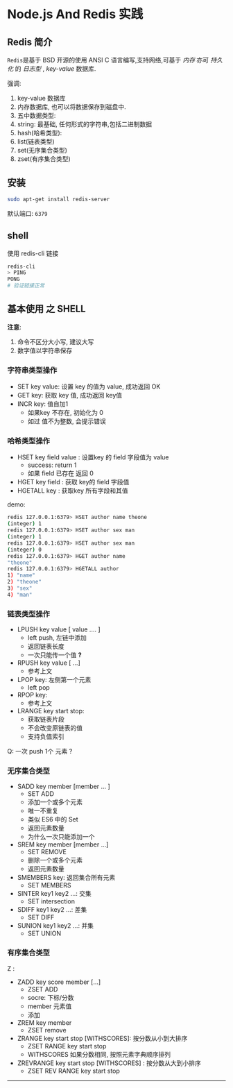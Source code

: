 # Node.js And Redis 实践

## Redis 简介

`Redis`是基于 BSD 开源的使用 ANSI C 语言编写,支持网络,可基于 _内存_ 亦可 _持久化_ 的 _日志型_ ,  _key-value_ 数据库.


强调:  
1. key-value 数据库
2. 内存数据库, 也可以将数据保存到磁盘中.
3. 五中数据类型:
  1. string: 最基础, 任何形式的字符串,包括二进制数据
  2. hash(哈希类型):
  3. list(链表类型)
  4. set(无序集合类型)
  5. zset(有序集合类型)


## 安装

```bash
sudo apt-get install redis-server
```

默认端口: `6379`

## shell

使用 redis-cli 链接

```bash
redis-cli
> PING
PONG
# 验证链接正常
```


## 基本使用 之 SHELL

__注意__:

1. 命令不区分大小写, 建议大写
2. 数字值以字符串保存


### 字符串类型操作

- SET key value: 设置 key 的值为 value, 成功返回 OK
- GET key: 获取 key 值, 成功返回 key值
- INCR key: 值自加1
  - 如果key 不存在, 初始化为 0
  - 如过 值不为整数, 会提示错误

### 哈希类型操作

- HSET key field value : 设置key 的 field 字段值为 value
  - success: return 1
  - 如果 field 已存在 返回 0
- HGET key field : 获取 key的 field 字段值
- HGETALL key : 获取key 所有字段和其值

demo:  
```bash
redis 127.0.0.1:6379> HSET author name theone
(integer) 1
redis 127.0.0.1:6379> HSET author sex man
(integer) 1
redis 127.0.0.1:6379> HSET author sex man
(integer) 0
redis 127.0.0.1:6379> HGET author name
"theone"
redis 127.0.0.1:6379> HGETALL author
1) "name"
2) "theone"
3) "sex"
4) "man"
```

### 链表类型操作

- LPUSH key value [ value .... ]
  - left push, 左链中添加
  - 返回链表长度
  - 一次只能传一个值 __?__
- RPUSH key value [ ...]
  - 参考上文
- LPOP key: 左侧第一个元素
  - left pop
- RPOP key:
  - 参考上文
- LRANGE key start stop:
  - 获取链表片段
  - 不会改变原链表的值
  - 支持负值索引

Q:
一次 push 1个 元素 ?


### 无序集合类型

- SADD key member [member ... ]
  - SET ADD
  - 添加一个或多个元素
  - 唯一不重复
  - 类似 ES6 中的 Set
  - 返回元素数量
  - 为什么一次只能添加一个
- SREM key member [member ...]
  - SET REMOVE
  - 删除一个或多个元素
  - 返回元素数量
- SMEMBERS key: 返回集合所有元素
  - SET MEMBERS
- SINTER key1 key2 ...: 交集
  - SET intersection
- SDIFF key1 key2 ...: 差集
  - SET DIFF
- SUNION key1 key2 ...: 并集
  - SET UNION


### 有序集合类型

Z :

- ZADD key score member [...]
  - ZSET ADD
  - socre: 下标/分数
  - member 元素值
  - 添加
- ZREM key member
  - ZSET remove
- ZRANGE key start stop [WITHSCORES]: 按分数从小到大排序
  - ZSET RANGE key start stop
  - WITHSCORES 如果分数相同, 按照元素字典顺序排列
- ZREVRANGE key start stop [WITHSCORES] : 按分数从大到小排序
  - ZSET REV RANGE key start stop









- - -
